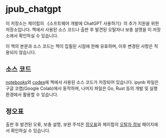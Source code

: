 # jpub_chatgpt
이 저장소는 제이펍의 《소프트웨어 개발에 ChatGPT 사용하기》의 추가 지원을 위한 저장소입니다.
책에서 사용된 소스 코드나 출판 후 발견된 오탈자나 보충 설명을 이 저장소에서 확인하실 수 있습니다.

이 책의 본문과 소스 코드는 책이 집필된 시점에 한해 유효하며, 이후 변경된 사항은 적용되지 않습니다.

## 소스 코드
[notebooks](./notebooks/)와 [codes](./codes/)에 책에서 사용된 소스 코드가 저장되어 있습니다.
ipynb 파일은 구글 코랩(Google Colab)에서 동작하며, 나머지 파일은 Go, Rust 등의 개발 및 실행 환경에서 활용할 수 있습니다.

## 정오표
출판 후 발견된 오류, 보충 설명, 보완 주석은 [정오표](./ERRATA.md)와 제이펍의 [오탈자 정보](https://jpub.tistory.com/) 페이지에서 확인하실 수 있습니다.
